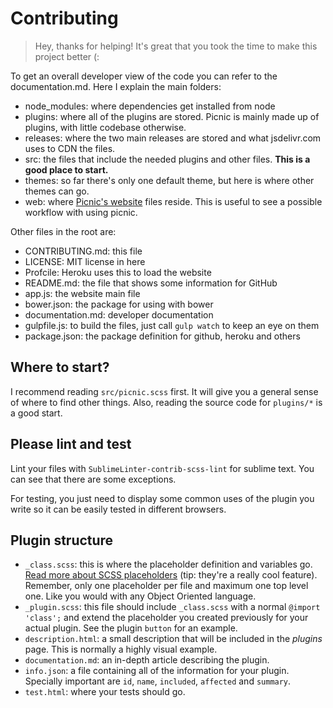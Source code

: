 # Contributing

> Hey, thanks for helping! It's great that you took the time to make this project better (:

To get an overall developer view of the code you can refer to the documentation.md. Here I explain the main folders:

- node_modules: where dependencies get installed from node
- plugins: where all of the plugins are stored. Picnic is mainly made up of plugins, with little codebase otherwise.
- releases: where the two main releases are stored and what jsdelivr.com uses to CDN the files.
- src: the files that include the needed plugins and other files. **This is a good place to start.**
- themes: so far there's only one default theme, but here is where other themes can go.
- web: where [Picnic's website](http://picnicss.com/) files reside. This is useful to see a possible workflow with using picnic.

Other files in the root are:

- CONTRIBUTING.md: this file
- LICENSE: MIT license in here
- Profcile: Heroku uses this to load the website
- README.md: the file that shows some information for GitHub
- app.js: the website main file
- bower.json: the package for using with bower
- documentation.md: developer documentation
- gulpfile.js: to build the files, just call `gulp watch` to keep an eye on them
- package.json: the package definition for github, heroku and others


## Where to start?

I recommend reading `src/picnic.scss` first. It will give you a general sense of where to find other things. Also, reading the source code for `plugins/*` is a good start.


## Please lint and test
Lint your files with `SublimeLinter-contrib-scss-lint` for sublime text. You can see that there are some exceptions.

For testing, you just need to display some common uses of the plugin you write so it can be easily tested in different browsers.


## Plugin structure

- `_class.scss`: this is where the placeholder definition and variables go. [Read more about SCSS placeholders](http://thesassway.com/intermediate/understanding-placeholder-selectors) (tip: they're a really cool feature). Remember, only one placeholder per file and maximum one top level one. Like you would with any Object Oriented language.
- `_plugin.scss`: this file should include `_class.scss` with a normal `@import 'class';` and extend the placeholder you created previously for your actual plugin. See the plugin `button` for an example.
- `description.html`: a small description that will be included in the *plugins* page. This is normally a highly visual example.
- `documentation.md`: an in-depth article describing the plugin.
- `info.json`: a file containing all of the information for your plugin. Specially important are `id`, `name`, `included`, `affected` and `summary`. 
- `test.html`: where your tests should go.

